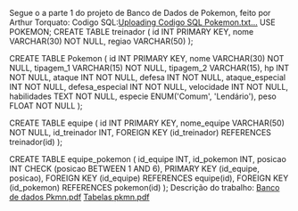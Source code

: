 Segue o a parte 1 do projeto de Banco de Dados de Pokemon, feito por Arthur Torquato:
Codigo SQL:[Uploading Codigo SQL Pokemon.txt…]()
USE POKEMON;
CREATE TABLE treinador (
id INT PRIMARY KEY,
nome VARCHAR(30) NOT NULL,
regiao VARCHAR(50) 
);

CREATE TABLE Pokemon (
id INT PRIMARY KEY,
nome VARCHAR(30) NOT NULL,
tipagem_1 VARCHAR(15) NOT NULL,
tipagem_2 VARCHAR(15),
hp INT NOT NULL,
ataque INT NOT NULL,
defesa INT NOT NULL,
ataque_especial INT NOT NULL,
defesa_especial INT NOT NULL,
velocidade INT NOT NULL,
habilidades TEXT NOT NULL,
especie ENUM('Comum', 'Lendário'),
peso FLOAT NOT NULL
);

CREATE TABLE equipe (
id INT PRIMARY KEY,
nome_equipe VARCHAR(50) NOT NULL,
id_treinador INT,
FOREIGN KEY (id_treinador) REFERENCES treinador(id)
);

CREATE TABLE equipe_pokemon (
    id_equipe INT,
    id_pokemon INT,
    posicao INT CHECK (posicao BETWEEN 1 AND 6),
    PRIMARY KEY (id_equipe, posicao),
    FOREIGN KEY (id_equipe) REFERENCES equipe(id),
    FOREIGN KEY (id_pokemon) REFERENCES pokemon(id)
);
Descrição do trabalho:
[Banco de dados Pkmn.pdf](https://github.com/user-attachments/files/17757187/Banco.de.dados.Pkmn.pdf)
[Tabelas pkmn.pdf](https://github.com/user-attachments/files/17757365/Tabelas.pkmn.pdf)

